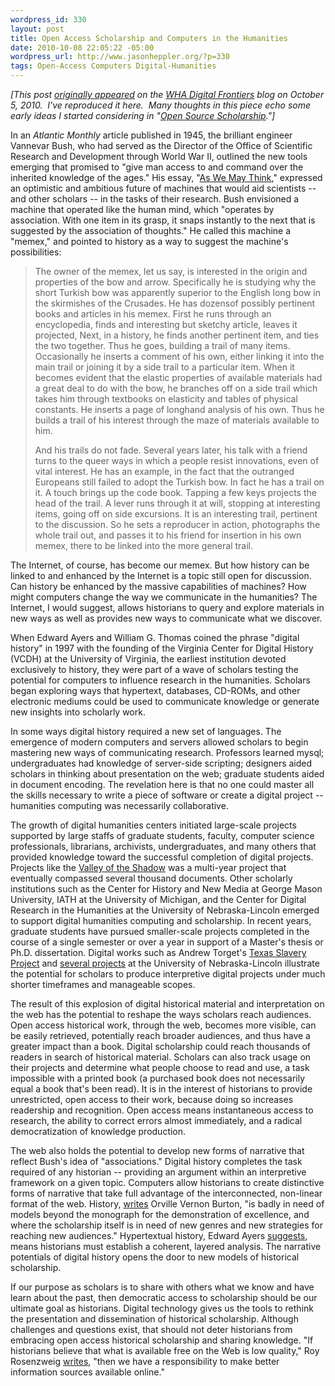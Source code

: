 ```yaml
--- 
wordpress_id: 330
layout: post
title: Open Access Scholarship and Computers in the Humanities
date: 2010-10-08 22:05:22 -05:00
wordpress_url: http://www.jasonheppler.org/?p=330
tags: Open-Access Computers Digital-Humanities
---
```

<em>[This post <a href="http://whadigitalfrontiers.wordpress.com/2010/10/05/open-access-scholarship-and-computers-in-the-humanities/">originally appeared</a> on the <a href="http://whadigitalfrontiers.wordpress.com/">WHA Digital Frontiers</a> blog on October 5, 2010.  I've reproduced it here.  Many thoughts in this piece echo some early ideas I started considering in "<a href="http://www.jasonheppler.org/2008/11/08/open-source-scholarship-and-why-history-should-be-open-source/">Open Source Scholarship</a>."]</em>

In an <em>Atlantic Monthly</em> article published in 1945, the brilliant engineer Vannevar Bush, who had served as the Director of the Office of Scientific Research and Development through World War II, outlined the new tools emerging that promised to "give man access to and command over the inherited knowledge of the ages."  His essay, "<a href="http://www.theatlantic.com/magazine/archive/1969/12/as-we-may-think/3881/">As We May Think</a>," expressed an optimistic and ambitious future of machines that would aid scientists -- and other scholars -- in the tasks of their research.  Bush envisioned a machine that operated like the human mind, which "operates by association.  With one item in its grasp, it snaps instantly to the next that is suggested by the association of thoughts."  He called this machine a "memex," and pointed to history as a way to suggest the machine's possibilities:
<blockquote>The owner of the memex, let us say, is interested in the origin and properties of the bow and arrow. Specifically he is studying why the short Turkish bow was apparently superior to the English long bow in the skirmishes of the Crusades. He has dozensof possibly pertinent books and articles in his memex. First he runs through an encyclopedia, finds and interesting but sketchy article, leaves it projected, Next, in a history, he finds another pertinent item, and ties the two together. Thus he goes, building a trail of many items. Occasionally he inserts a comment of his own, either linking it into the main trail or joining it by a side trail to a particular item. When it becomes evident that the elastic properties of available materials had a great deal to do with the bow, he branches off on a side trail which takes him through textbooks on elasticity and tables of physical constants. He inserts a page of longhand analysis of his own. Thus he builds a trail of his interest through the maze of materials available to him.

And his trails do not fade. Several years later, his talk with a friend turns to the queer ways in which a people resist innovations, even of vital interest. He has an example, in the fact that the outranged Europeans still failed to adopt the Turkish bow. In fact he has a trail on it. A touch brings up the code book. Tapping a few keys projects the head of the trail. A lever runs through it at will, stopping at interesting items, going off on side excursions. It is an interesting trail, pertinent to the discussion. So he sets a reproducer in action, photographs the whole trail out, and passes it to his friend for insertion in his own memex, there to be linked into the more general trail.</blockquote>
The Internet, of course, has become our memex.  But how history can be linked to and enhanced by the Internet is a topic still open for discussion.  Can history be enhanced by the massive capabilities of machines?  How might computers change the way we communicate in the humanities?  The Internet, I would suggest, allows historians to query and explore materials in new ways as well as provides new ways to communicate what we discover.

When Edward Ayers and William G. Thomas coined the phrase "digital history" in 1997 with the founding of the Virginia Center for Digital History (VCDH) at the University of Virginia, the earliest institution devoted exclusively to history, they were part of a wave of scholars testing the potential for computers to influence research in the humanities.  Scholars began exploring ways that hypertext, databases, CD-ROMs, and other electronic mediums could be used to communicate knowledge or generate new insights into scholarly work.

In some ways digital history required a new set of languages.  The emergence of modern computers and servers allowed scholars to begin mastering new ways of communicating research.  Professors learned mysql; undergraduates had knowledge of server-side scripting; designers aided scholars in thinking about presentation on the web; graduate students aided in document encoding.  The revelation here is that no one could master all the skills necessary to write a piece of software or create a digital project -- humanities computing was necessarily collaborative.

The growth of digital humanities centers initiated large-scale projects supported by large staffs of graduate students, faculty, computer science professionals, librarians, archivists, undergraduates, and many others that provided knowledge toward the successful completion of digital projects.  Projects like the <a href="http://valley.lib.virginia.edu/">Valley of the Shadow</a> was a multi-year project that eventually compassed several thousand documents.  Other scholarly institutions such as the Center for History and New Media at George Mason University, IATH at the University of Michigan, and the Center for Digital Research in the Humanities at the University of Nebraska-Lincoln emerged to support digital humanities computing and scholarship.  In recent years, graduate students have pursued smaller-scale projects completed in the course of a single semester or over a year in support of a Master's thesis or Ph.D. dissertation.  Digital works such as Andrew Torget's <a href="http://www.texasslaveryproject.org/">Texas Slavery Project</a> and <a href="http://digitalhistory.unl.edu">several projects</a> at the University of Nebraska-Lincoln illustrate the potential for scholars to produce interpretive digital projects under much shorter timeframes and manageable scopes.

The result of this explosion of digital historical material and interpretation on the web has the potential to reshape the ways scholars reach audiences.  Open access historical work, through the web, becomes more visible, can be easily retrieved, potentially reach broader audiences, and thus have a greater impact than a book.  Digital scholarship could reach thousands of readers in search of historical material.  Scholars can also track usage on their projects and determine what people choose to read and use, a task impossible with a printed book (a purchased book does not necessarily equal a book that's been read).  It is in the interest of historians to provide unrestricted, open access to their work, because doing so increases readership and recognition.  Open access means instantaneous access to research, the ability to correct errors almost immediately, and a radical democratization of knowledge production.

The web also holds the potential to develop new forms of narrative that reflect Bush's idea of "associations."  Digital history completes the task required of any historian -- providing an argument within an interpretive framework on a given topic.  Computers allow historians to create distinctive forms of narrative that take full advantage of the interconnected, non-linear format of the web.  History, <a href="http://chnm.gmu.edu/essays-on-history-new-media/essays/?essayid=30">writes</a> Orville Vernon Burton, "is badly in need of models beyond the monograph for the demonstration of excellence, and where the scholarship itself is in need of new genres and new strategies for reaching new audiences."  Hypertextual history, Edward Ayers <a href="http://www.vcdh.virginia.edu/PastsFutures.html">suggests</a>, means historians must establish a coherent, layered analysis.  The narrative potentials of digital history opens the door to new models of historical scholarship.

If our purpose as scholars is to share with others what we know and have learn about the past, then democratic access to scholarship should be our ultimate goal as historians.  Digital technology gives us the tools to rethink the presentation and dissemination of historical scholarship.  Although challenges and questions exist, that should not deter historians from embracing open access historical scholarship and sharing knowledge.  "If historians believe that what is available free on the Web is low quality," Roy Rosenzweig <a href="http://chnm.gmu.edu/resources/essays/d/42" target="_blank">writes</a>, "then we have a responsibility to make better information sources available online."
